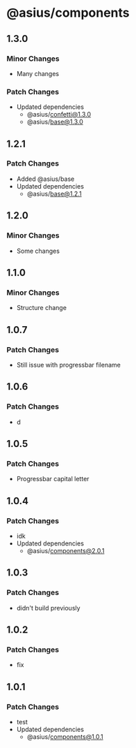 # @asius/components

## 1.3.0

### Minor Changes

- Many changes

### Patch Changes

- Updated dependencies
  - @asius/confetti@1.3.0
  - @asius/base@1.3.0

## 1.2.1

### Patch Changes

- Added @asius/base
- Updated dependencies
  - @asius/base@1.2.1

## 1.2.0

### Minor Changes

- Some changes

## 1.1.0

### Minor Changes

- Structure change

## 1.0.7

### Patch Changes

- Still issue with progressbar filename

## 1.0.6

### Patch Changes

- d

## 1.0.5

### Patch Changes

- Progressbar capital letter

## 1.0.4

### Patch Changes

- idk
- Updated dependencies
  - @asius/components@2.0.1

## 1.0.3

### Patch Changes

- didn't build previously

## 1.0.2

### Patch Changes

- fix

## 1.0.1

### Patch Changes

- test
- Updated dependencies
  - @asius/components@1.0.1
